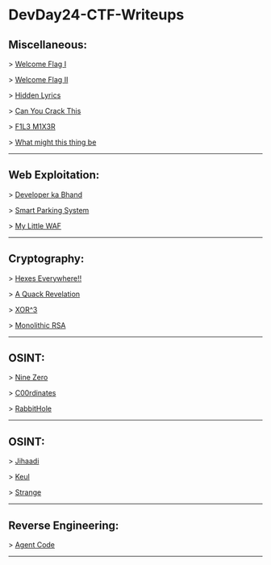 # DevDay24-CTF-Writeups

## Miscellaneous:
\> [Welcome Flag I](https://github.com/0xZainRaza/DevDay24-CTF-Writeups/blob/main/Miscellaneous/Welcome%20Flag%20I/Readme.md)

\> [Welcome Flag II](https://github.com/0xZainRaza/DevDay24-CTF-Writeups/blob/main/Miscellaneous/Welcome%20Flag%20II/Readme.md)

\> [Hidden Lyrics](https://github.com/0xZainRaza/DevDay24-CTF-Writeups/blob/main/Miscellaneous/hidden_lyrics/Readme.md)

\> [Can You Crack This](https://github.com/0xZainRaza/DevDay24-CTF-Writeups/blob/main/Miscellaneous/Can%20You%20Crack%20This/Readme.md)

\> [F1L3 M1X3R](https://github.com/0xZainRaza/DevDay24-CTF-Writeups/blob/main/Miscellaneous/F1L3%20M1X3R/Readme.md)

\> [What might this thing be](https://github.com/0xZainRaza/DevDay24-CTF-Writeups/blob/main/Miscellaneous/What%20might%20this%20thing%20be/Readme.md)


---------------------------------------------

## Web Exploitation:
\> [Developer ka Bhand](https://github.com/0xZainRaza/DevDay24-CTF-Writeups/blob/main/Web%20Expliotation/Developer%20ka%20Bhand/Readme.md)

\> [Smart Parking System](https://github.com/0xZainRaza/DevDay24-CTF-Writeups/blob/main/Web%20Expliotation/Smart%20Parking%20System/Readme.md)

\> [My Little WAF](https://github.com/0xZainRaza/DevDay24-CTF-Writeups/blob/main/Web%20Expliotation/My%20Little%20WAF/Readme.md)

---------------------------------------------
## Cryptography:
\> [Hexes Everywhere!!](https://github.com/0xZainRaza/DevDay24-CTF-Writeups/blob/main/Cryptography/Hexes%20Everywhere.md)

\> [A Quack Revelation](https://github.com/0xZainRaza/DevDay24-CTF-Writeups/blob/main/Cryptography/a_quacky_revelation.md)

\> [XOR^3](https://github.com/0xZainRaza/DevDay24-CTF-Writeups/blob/main/Cryptography/XOR%5E3/Readme.md)

\> [Monolithic RSA](https://github.com/0xZainRaza/DevDay24-CTF-Writeups/blob/main/Cryptography/Monolithic%20RSA/Readme.md)


---------------------------------------------

## OSINT:
\> [Nine Zero](https://github.com/0xZainRaza/DevDay24-CTF-Writeups/blob/main/OSINT/Nine%20Zero/Readme.md)

\> [C00rdinates](https://github.com/0xZainRaza/DevDay24-CTF-Writeups/blob/main/OSINT/Challenge%202/Readme.md)

\> [RabbitHole](https://github.com/0xZainRaza/DevDay24-CTF-Writeups/blob/main/OSINT/Challenge%203/Readme.md)


---------------------------------------------

## OSINT:
\> [Jihaadi](https://github.com/0xZainRaza/DevDay24-CTF-Writeups/blob/main/Digital%20Forensics/Jihaadi/readme.md)

\> [Keul](https://github.com/0xZainRaza/DevDay24-CTF-Writeups/blob/main/Digital%20Forensics/Keul/readme.md)

\> [Strange](https://github.com/0xZainRaza/DevDay24-CTF-Writeups/blob/main/Digital%20Forensics/Strange/readme.md)


---------------------------------------------

## Reverse Engineering:

\> [Agent Code](https://github.com/0xZainRaza/DevDay24-CTF-Writeups/blob/main/Reverse%20Engineering/Agent%20Code/Readme.md)


---------------------------------------------


